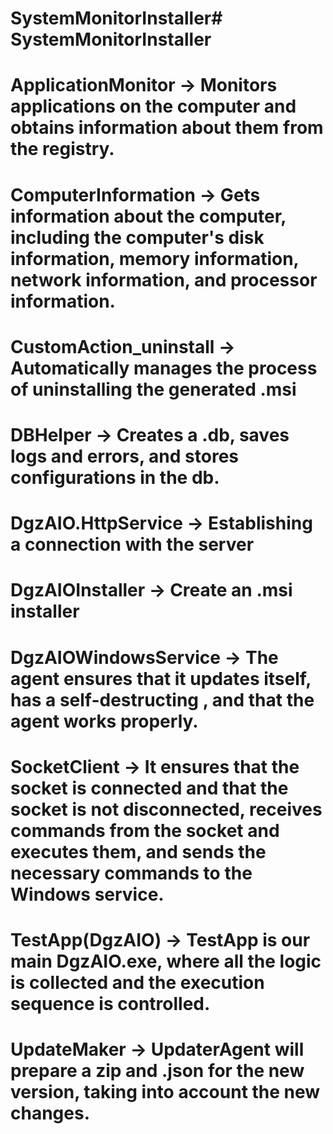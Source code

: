 # SystemMonitorInstaller#   S y s t e m M o n i t o r I n s t a l l e r 

# ApplicationMonitor -> Monitors applications on the computer and obtains information about them from the registry.
# ComputerInformation -> Gets information about the computer, including the computer's disk information, memory information, network information, and processor information.
# CustomAction_uninstall -> Automatically manages the process of uninstalling the generated .msi
# DBHelper -> Creates a .db, saves logs and errors, and stores configurations in the db.
# DgzAIO.HttpService -> Establishing a connection with the server
# DgzAIOInstaller -> Create an .msi installer
# DgzAIOWindowsService -> The agent ensures that it updates itself, has a self-destructing , and that the agent works properly.
# SocketClient -> It ensures that the socket is connected and that the socket is not disconnected, receives commands from the socket and executes them, and sends the necessary commands to the Windows service.
# TestApp(DgzAIO) -> TestApp is our main DgzAIO.exe, where all the logic is collected and the execution sequence is controlled.
# UpdateMaker -> UpdaterAgent will prepare a zip and .json for the new version, taking into account the new changes.
